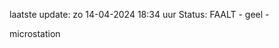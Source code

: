 laatste update: 
zo 14-04-2024 18:34   uur 
Status: FAALT - geel - 
<div class="service Y">microstation</div>